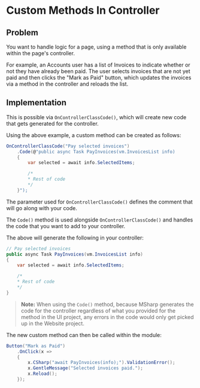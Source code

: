# Custom Methods In Controller

## Problem

You want to handle logic for a page, using a method that is only available within the page's controller.

For example, an Accounts user has a list of Invoices to indicate whether or not they have already been paid. The user selects invoices that are not yet paid and then clicks the "Mark as Paid" button, which updates the invoices via a method in the controller and reloads the list.

## Implementation

This is possible via `OnControllerClassCode()`, which will create new code that gets generated for the controller.

Using the above example, a custom method can be created as follows:

```csharp
OnControllerClassCode("Pay selected invoices")
    .Code(@"public async Task PayInvoices(vm.InvoicesList info)
    {
        var selected = await info.SelectedItems;

        /*
        * Rest of code
        */
    }");
```

The parameter used for `OnControllerClassCode()` defines the comment that will go along with your code.

The `Code()` method is used alongside `OnControllerClassCode()` and handles the code that you want to add to your controller.

The above will generate the following in your controller:

```csharp
// Pay selected invoices
public async Task PayInvoices(vm.InvoicesList info)
{
    var selected = await info.SelectedItems;

    /*
    * Rest of code
    */
}
```

> **Note:** When using the `Code()` method, because MSharp generates the code for the controller regardless of what you provided for the method in the UI project, any errors in the code would only get picked up in the Website project.

The new custom method can then be called within the module:

```csharp
Button("Mark as Paid")
    .OnClick(x =>
    {
        x.CSharp("await PayInvoices(info);").ValidationError();
        x.GentleMessage("Selected invoices paid.");
        x.Reload();
    });
```
